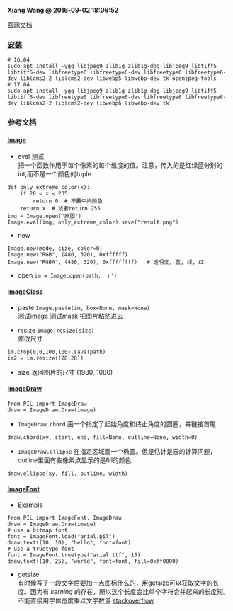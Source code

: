 **Xiang Wang @ 2016-09-02 18:06:52**

[官网文档](https://pillow.readthedocs.io/en/stable/index.html)

### [安装][install]

```
# 16.04
sudo apt install -yqq libjpeg9 zlib1g zlib1g-dbg libjpeg9 libtiff5 libtiff5-dev libfreetype6 libfreetype6-dev libfreetype6 libfreetype6-dev liblcms2-2 liblcms2-dev libwebp5 libwebp-dev tk openjpeg-tools 
# 17.04
sudo apt install -yqq libjpeg9 zlib1g zlib1g-dbg libjpeg9 libtiff5 libtiff5-dev libfreetype6 libfreetype6-dev libfreetype6 libfreetype6-dev liblcms2-2 liblcms2-dev libwebp6 libwebp-dev tk
```

### 参考文档
#### [Image](https://pillow.readthedocs.io/en/stable/reference/Image.html#)
* eval
[测试](./pillow_example/eval.py)  
把一个函数作用于每个像素的每个维度的值。注意，传入的是红绿蓝分别的int,而不是一个颜色的tuple
```
def only_extreme_color(x):
    if 20 < x < 235:
        return 0  # 不要中间颜色
    return x  # 或者return 255
img = Image.open("原图")
Image.eval(img, only_extreme_color).save("result.png")
```
* new
```
Image.new(mode, size, color=0)
Image.new("RGB", (480, 320), 0xffffff)  
Image.new("RGBA", (480, 320), 0xffffffff)   # 透明度, 蓝, 绿, 红
```
* open
`im = Image.open(path, 'r')`

#### [ImageClass][image-class]
* paste `Image.paste(im, box=None, mask=None)`  
[测试image](./pillow_example/image_test.py)
[测试mask](./pillow_example/mask_test.py)
把图片粘贴进去

* resize `Image.resize(size)`  
修改尺寸
```
im.crop(0,0,100,100).save(path)
im2 = im.resize((28.28))
```

* size
返回图片的尺寸 (1980, 1080)

#### [ImageDraw](https://pillow.readthedocs.io/en/stable/reference/ImageDraw.html#)
```
from PIL import ImageDraw
draw = ImageDraw.Draw(image)
```
* `ImageDraw.chord`
画一个指定了起始角度和终止角度的圆圈，并链接首尾
```
draw.chord(xy, start, end, fill=None, outline=None, width=0)
```

* `ImageDraw.ellipse`
在指定区域画一个椭圆。但是估计是园的计算问题，outline里面有些像素点显示的是fill的颜色
```
draw.ellipse(xy, fill, outline, width)
```

#### [ImageFont][imagefont]
* Example
```
from PIL import ImageFont, ImageDraw 
draw = ImageDraw.Draw(image)
# use a bitmap font
font = ImageFont.load("arial.pil")
draw.text((10, 10), "hello", font=font)
# use a truetype font
font = ImageFont.truetype("arial.ttf", 15)
draw.text((10, 25), "world", font=font, fill=0xff0000)
```
* getsize  
有时候写了一段文字后要加一点图标什么的，用getsize可以获取文字的长度。因为有 *kerning* 的存在，所以这个长度会比单个字符合并起来的长度短。不能直接用字体宽度乘以文字数量 [stackoverflow](https://stackoverflow.com/questions/43828955/measuring-width-of-text-python-pil)


[install]: https://pillow.readthedocs.io/en/stable/installation.html#linux-installation
[imagefont]: https://pillow.readthedocs.io/en/stable/reference/ImageFont.html
[image-class]: https://pillow.readthedocs.io/en/stable/reference/Image.html#the-image-class
